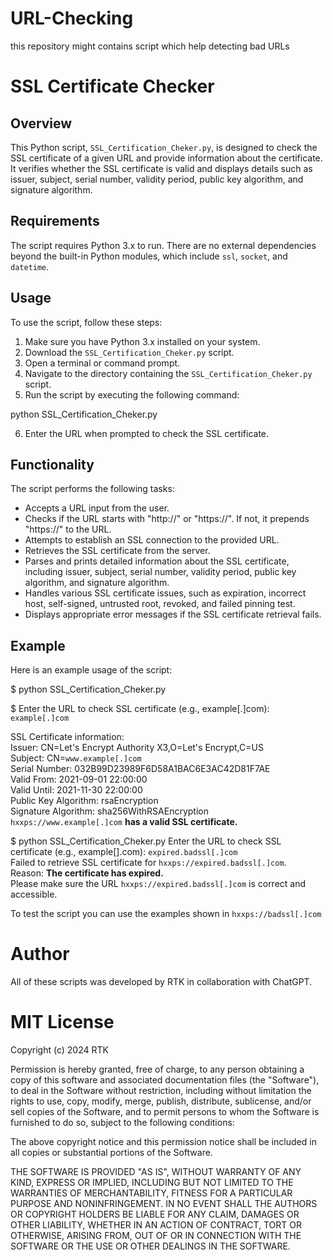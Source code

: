 # URL-Checking
this repository might contains script which help detecting bad URLs 


# SSL Certificate Checker

## Overview

This Python script, `SSL_Certification_Cheker.py`, is designed to check the SSL certificate of a given URL and provide information about the certificate. It verifies whether the SSL certificate is valid and displays details such as issuer, subject, serial number, validity period, public key algorithm, and signature algorithm.



## Requirements

The script requires Python 3.x to run. There are no external dependencies beyond the built-in Python modules, which include `ssl`, `socket`, and `datetime`.

## Usage

To use the script, follow these steps:

1. Make sure you have Python 3.x installed on your system.
2. Download the `SSL_Certification_Cheker.py` script.
3. Open a terminal or command prompt.
4. Navigate to the directory containing the `SSL_Certification_Cheker.py` script.
5. Run the script by executing the following command:

python SSL_Certification_Cheker.py


6. Enter the URL when prompted to check the SSL certificate.

## Functionality

The script performs the following tasks:

- Accepts a URL input from the user.
- Checks if the URL starts with "http://" or "https://". If not, it prepends "https://" to the URL.
- Attempts to establish an SSL connection to the provided URL.
- Retrieves the SSL certificate from the server.
- Parses and prints detailed information about the SSL certificate, including issuer, subject, serial number, validity period, public key algorithm, and signature algorithm.
- Handles various SSL certificate issues, such as expiration, incorrect host, self-signed, untrusted root, revoked, and failed pinning test.
- Displays appropriate error messages if the SSL certificate retrieval fails.

## Example

Here is an example usage of the script:

$ python SSL_Certification_Cheker.py

$ Enter the URL to check SSL certificate (e.g., example[.]com): `example[.]com`

SSL Certificate information:  
Issuer: CN=Let's Encrypt Authority X3,O=Let's Encrypt,C=US  
Subject: CN=`www.example[.]com `  
Serial Number: 032B99D23989F6D58A1BAC6E3AC42D81F7AE   
Valid From: 2021-09-01 22:00:00   
Valid Until: 2021-11-30 22:00:00   
Public Key Algorithm: rsaEncryption  
Signature Algorithm: sha256WithRSAEncryption  
`hxxps://www.example[.]com` **has a valid SSL certificate.**

$ python SSL_Certification_Cheker.py 
Enter the URL to check SSL certificate (e.g., example[].com): `expired.badssl[.]com`   
Failed to retrieve SSL certificate for `hxxps://expired.badssl[.]com`.   
Reason: **The certificate has expired.**    
Please make sure the URL `hxxps://expired.badssl[.]com` is correct and accessible.   

To test the script you can use the examples shown in `hxxps://badssl[.]com`

# Author

All of these scripts was developed by RTK in collaboration with ChatGPT.

# MIT License

Copyright (c) 2024 RTK

Permission is hereby granted, free of charge, to any person obtaining a copy
of this software and associated documentation files (the "Software"), to deal
in the Software without restriction, including without limitation the rights
to use, copy, modify, merge, publish, distribute, sublicense, and/or sell
copies of the Software, and to permit persons to whom the Software is
furnished to do so, subject to the following conditions:

The above copyright notice and this permission notice shall be included in all
copies or substantial portions of the Software.

THE SOFTWARE IS PROVIDED "AS IS", WITHOUT WARRANTY OF ANY KIND, EXPRESS OR
IMPLIED, INCLUDING BUT NOT LIMITED TO THE WARRANTIES OF MERCHANTABILITY,
FITNESS FOR A PARTICULAR PURPOSE AND NONINFRINGEMENT. IN NO EVENT SHALL THE
AUTHORS OR COPYRIGHT HOLDERS BE LIABLE FOR ANY CLAIM, DAMAGES OR OTHER
LIABILITY, WHETHER IN AN ACTION OF CONTRACT, TORT OR OTHERWISE, ARISING FROM,
OUT OF OR IN CONNECTION WITH THE SOFTWARE OR THE USE OR OTHER DEALINGS IN THE
SOFTWARE.
